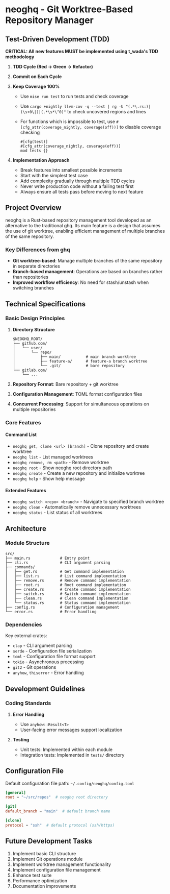 # neoghq - Git Worktree-Based Repository Manager

## Test-Driven Development (TDD)

**CRITICAL: All new features MUST be implemented using t_wada's TDD methodology**

1. **TDD Cycle (Red → Green → Refactor)**

2. **Commit on Each Cycle**

3. **Keep Coverage 100%**

   - Use `mise run test` to run tests and check coverage

   - Use `cargo +nightly llvm-cov -q --text | rg -U "(.*\.rs:)|(\s+0\|)|(.*\s*\^0)"` to check uncovered regions and lines

   - For functions which is impossible to test, use `#[cfg_attr(coverage_nightly, coverage(off))]` to disable coverage checking

      ```
      #[cfg(test)]
      #[cfg_attr(coverage_nightly, coverage(off))]
      mod tests {}
      ```

4. **Implementation Approach**

   - Break features into smallest possible increments
   - Start with the simplest test case
   - Add complexity gradually through multiple TDD cycles
   - Never write production code without a failing test first
   - Always ensure all tests pass before moving to next feature

## Project Overview

neoghq is a Rust-based repository management tool developed as an alternative to the traditional ghq.
Its main feature is a design that assumes the use of git worktree, enabling efficient management of multiple branches of the same repository.

### Key Differences from ghq

- **Git worktree-based**: Manage multiple branches of the same repository in separate directories
- **Branch-based management**: Operations are based on branches rather than repositories
- **Improved workflow efficiency**: No need for stash/unstash when switching branches

## Technical Specifications

### Basic Design Principles

1. **Directory Structure**

   ```
   $NEOGHQ_ROOT/
   ├── github.com/
   │   └── user/
   │       └── repo/
   │           ├── main/           # main branch worktree
   │           ├── feature-a/      # feature-a branch worktree
   │           └── .git/           # bare repository
   └── gitlab.com/
       └── ...
   ```

2. **Repository Format**: Bare repository + git worktree
3. **Configuration Management**: TOML format configuration files
4. **Concurrent Processing**: Support for simultaneous operations on multiple repositories

### Core Features

#### Command List

- `neoghq get, clone <url> [branch]` - Clone repository and create worktree
- `neoghq list` - List managed worktrees
- `neoghq remove, rm <path>` - Remove worktree
- `neoghq root` - Show neoghq root directory path
- `neoghq create` - Create a new repository and initialize worktree
- `neoghq help` - Show help message

#### Extended Features

- `neoghq switch <repo> <branch>` - Navigate to specified branch worktree
- `neoghq clean` - Automatically remove unnecessary worktrees
- `neoghq status` - List status of all worktrees

## Architecture

### Module Structure

```
src/
├── main.rs             # Entry point
├── cli.rs              # CLI argument parsing
├── commands/
│   ├── get.rs          # Get command implementation
│   ├── list.rs         # List command implementation
│   ├── remove.rs       # Remove command implementation
│   ├── root.rs         # Root command implementation
│   ├── create.rs       # Create command implementation
│   ├── switch.rs       # Switch command implementation
│   ├── clean.rs        # Clean command implementation
│   └── status.rs       # Status command implementation
├── config.rs           # Configuration management
└── error.rs            # Error handling
```

### Dependencies

Key external crates:

- `clap` - CLI argument parsing
- `serde` - Configuration file serialization
- `toml` - Configuration file format support
- `tokio` - Asynchronous processing
- `git2` - Git operations
- `anyhow`, `thiserror` - Error handling

## Development Guidelines

### Coding Standards

1. **Error Handling**

   - Use `anyhow::Result<T>`
   - User-facing error messages support localization

2. **Testing**
   - Unit tests: Implemented within each module
   - Integration tests: Implemented in `tests/` directory

## Configuration File

Default configuration file path: `~/.config/neoghq/config.toml`

```toml
[general]
root = "~/src/repos"  # neoghq root directory

[git]
default_branch = "main"  # default branch name

[clone]
protocol = "ssh"  # default protocol (ssh/https)
```

## Future Development Tasks

1. Implement basic CLI structure
2. Implement Git operations module
3. Implement worktree management functionality
4. Implement configuration file management
5. Enhance test suite
6. Performance optimization
7. Documentation improvements
